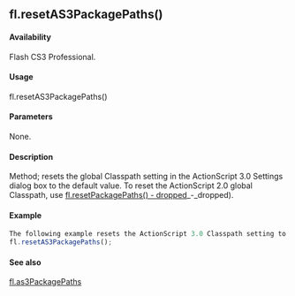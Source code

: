 ## fl.resetAS3PackagePaths()

#### Availability

Flash CS3 Professional.

#### Usage

fl.resetAS3PackagePaths()

#### Parameters

None.

#### Description

Method; resets the global Classpath setting in the ActionScript 3.0 Settings dialog box to the default value. To reset the ActionScript 2.0 global Classpath, use [fl.resetPackagePaths() - dropped](#!AdobeDocs/developers-animatesdk-docs/master/flash_object_(fl)/fl60.md)_-_dropped).

#### Example

```javascript
The following example resets the ActionScript 3.0 Classpath setting to its default value.
fl.resetAS3PackagePaths();

```
#### See also

[fl.as3PackagePaths](#!AdobeDocs/developers-animatesdk-docs/master/flash_object_(fl)/fl2.md)

<span id="fl.resetPackagePaths()_-_dropped" class="anchor"></span>
